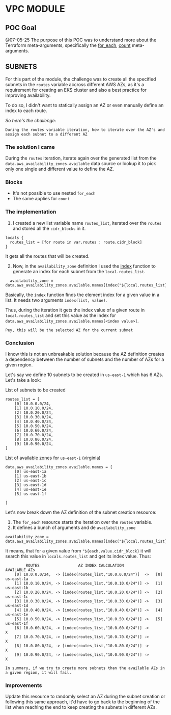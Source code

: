 # VPC MODULE

## POC Goal

@07-05-25 The purpose of this POC was to understand more about the Terraform meta-arguments, specifically the [for_each](https://developer.hashicorp.com/terraform/language/meta-arguments/for_each.), [count](https://developer.hashicorp.com/terraform/language/meta-arguments/count) meta-arguments.

## SUBNETS 

For this part of the module, the challenge was to create all the specified subnets in the `routes` variable accross different AWS AZs, as it's a requirement for creating an EKS cluster and also a best practice for improving availability. 

To do so, I didn't want to statically assign an AZ or even manually define an index to each route.

*So here's the challenge:*

    During the routes variable iteration, how to iterate over the AZ's and assign each subnet to a different AZ 


### The solution I came

During the `routes` iteration, iterate again over the generated list from the `data.aws_availability_zones.available` data source or lookup it to pick only one single and different value to define the AZ.

### Blocks

- It's not possible to use nested `for_each`
- The same applies for `count`


### The implementation

1. I created a new list variable name `routes_list`, iterated over the `routes` and stored all the `cidr_blocks` in it.

```
locals {
  routes_list = [for route in var.routes : route.cidr_block]
}
```
It gets all the routes that will be created.


2. Now, in the `availability_zone` definition I used the [index](https://developer.hashicorp.com/terraform/language/functions/index_function) function to generate an index for each subnet from the `local.routes_list`.

```
  availability_zone = data.aws_availability_zones.available.names[index("${local.routes_list}","${each.value.cidr_block}")]
```
Basically, the `index` function finds the element index for a given value in a list. It needs two arguments `index(list, value)`. 

Thus, during the iteration it gets the index value of a given route in `local.routes_list` and set this value as the index for `data.aws_availability_zones.available.names[<index value>]`.

    Pey, this will be the selected AZ for the current subnet


### Conclusion

I know this is not an unbreakable solution because the AZ definition creates a dependency between the number of subnets and the number of AZs for a given region.

Let's say we define 10 subnets to be created in `us-east-1` which has 6 AZs. Let's take a look:

List of subnets to be created
```
routes_list = [
    [0] 10.0.0.0/24,
    [1] 10.0.10.0/24,
    [2] 10.0.20.0/24,
    [3] 10.0.30.0/24,
    [4] 10.0.40.0/24,
    [5] 10.0.50.0/24,
    [6] 10.0.60.0/24,
    [7] 10.0.70.0/24,
    [8] 10.0.80.0/24,
    [9] 10.0.90.0/24,
]
```
List of available zones for `us-east-1` (virginia)
```
data.aws_availability_zones.available.names = [
    [0] us-east-1a
    [1] us-east-1b
    [2] us-east-1c
    [3] us-east-1d
    [4] us-east-1e
    [5] us-east-1f

]
```
Let's now break down the AZ definition of the subnet creation resource:

1. The `for_each` resource starts the iteration over the `routes` variable.
2. It defines a bunch of arguments and de `availability_zone`

```
availability_zone = data.aws_availability_zones.available.names[index("${local.routes_list}","${each.value.cidr_block}")]
```

It means, that for a given value from `"${each.value.cidr_block}` it will search this value in  `locals.routes_list` and get its index value. Thus:

```
         ROUTES                 AZ INDEX CALCULATION               AVAILABLE AZs 
    [0] 10.0.0.0/24,  -> [index(routes_list,"10.0.0.0/24")]  ->   [0] us-east-1a
    [1] 10.0.10.0/24, -> [index(routes_list,"10.0.10.0/24")] ->   [1] us-east-1b
    [2] 10.0.20.0/24, -> [index(routes_list,"10.0.20.0/24")] ->   [2] us-east-1c
    [3] 10.0.30.0/24, -> [index(routes_list,"10.0.30.0/24")] ->   [3] us-east-1d
    [4] 10.0.40.0/24, -> [index(routes_list,"10.0.40.0/24")] ->   [4] us-east-1e
    [5] 10.0.50.0/24, -> [index(routes_list,"10.0.50.0/24")] ->   [5] us-east-1f
    [6] 10.0.60.0/24, -> [index(routes_list,"10.0.60.0/24")] ->          X
    [7] 10.0.70.0/24, -> [index(routes_list,"10.0.70.0/24")] ->          X
    [8] 10.0.80.0/24, -> [index(routes_list,"10.0.80.0/24")] ->          X
    [9] 10.0.90.0/24, -> [index(routes_list,"10.0.90.0/24")] ->          X

```
    In summary, if we try to create more subnets than the available AZs in a given region, it will fail.


### Improvements

Update this resource to randomly select an AZ during the subnet creation or following this same approach, it'd have to go back to the beginning of the list when reaching the end to keep creating the subnets in different AZs.




